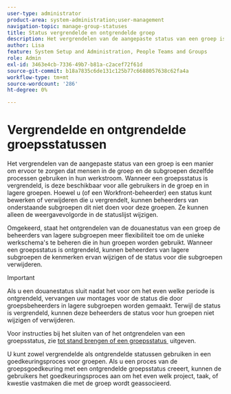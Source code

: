 ```yaml
---
user-type: administrator
product-area: system-administration;user-management
navigation-topic: manage-group-statuses
title: Status vergrendelde en ontgrendelde groep
description: Het vergrendelen van de aangepaste status van een groep is een manier om ervoor te zorgen dat mensen in de groep en de subgroepen dezelfde processen gebruiken in hun werkstroom. Wanneer een groepsstatus is vergrendeld, is deze beschikbaar voor alle gebruikers in de groep en in lagere groepen.
author: Lisa
feature: System Setup and Administration, People Teams and Groups
role: Admin
exl-id: 3463e4cb-7336-49b7-b81a-c2acef72f61d
source-git-commit: b18a7835c6de131c125b77c6688057638c62fa4a
workflow-type: tm+mt
source-wordcount: '286'
ht-degree: 0%

---
```


# Vergrendelde en ontgrendelde groepsstatussen

Het vergrendelen van de aangepaste status van een groep is een manier om ervoor te zorgen dat mensen in de groep en de subgroepen dezelfde processen gebruiken in hun werkstroom. Wanneer een groepsstatus is vergrendeld, is deze beschikbaar voor alle gebruikers in de groep en in lagere groepen. Hoewel u (of een Workfront-beheerder) een status kunt bewerken of verwijderen die u vergrendelt, kunnen beheerders van onderstaande subgroepen dit niet doen voor deze groepen. Ze kunnen alleen de weergavevolgorde in de statuslijst wijzigen.

Omgekeerd, staat het ontgrendelen van de douanestatus van een groep de beheerders van lagere subgroepen meer flexibiliteit toe om de unieke werkschema&#39;s te beheren die in hun groepen worden gebruikt. Wanneer een groepsstatus is ontgrendeld, kunnen beheerders van lagere subgroepen de kenmerken ervan wijzigen of de status voor die subgroepen verwijderen.

>[!IMPORTANT]
>
>Als u een douanestatus sluit nadat het voor om het even welke periode is ontgrendeld, vervangen uw montages voor de status die door groepsbeheerders in lagere subgroepen worden gemaakt. Terwijl de status is vergrendeld, kunnen deze beheerders de status voor hun groepen niet wijzigen of verwijderen.

Voor instructies bij het sluiten van of het ontgrendelen van een groepsstatus, zie [&#x200B; tot stand brengen of een groepsstatus &#x200B;](../../../administration-and-setup/manage-groups/manage-group-statuses/create-or-edit-a-group-status.md) uitgeven.

U kunt zowel vergrendelde als ontgrendelde statussen gebruiken in een goedkeuringsproces voor groepen. Als u een proces van de groepsgoedkeuring met een ontgrendelde groepsstatus creeert, kunnen de gebruikers het goedkeuringsproces aan om het even welk project, taak, of kwestie vastmaken die met de groep wordt geassocieerd.

